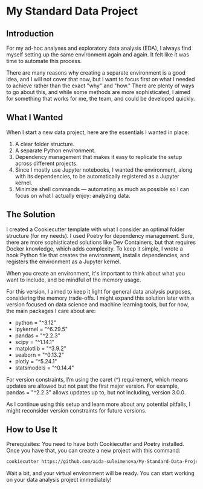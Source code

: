 # My Standard Data Project

## Introduction
For my ad-hoc analyses and exploratory data analysis (EDA), I always find myself setting up the same environment again and again. It felt like it was time to automate this process.

There are many reasons why creating a separate environment is a good idea, and I will not cover that now, but I want to focus first on what I needed to achieve rather than the exact "why" and "how." There are plenty of ways to go about this, and while some methods are more sophisticated, I aimed for something that works for me, the team, and could be developed quickly.

## What I Wanted
When I start a new data project, here are the essentials I wanted in place:

1. A clear folder structure.
2. A separate Python environment.
3. Dependency management that makes it easy to replicate the setup across different projects.
4. Since I mostly use Jupyter notebooks, I wanted the environment, along with its dependencies, to be automatically registered as a Jupyter kernel.
5. Minimize shell commands — automating as much as possible so I can focus on what I actually enjoy: analyzing data.

## The Solution
I created a Cookiecutter template with what I consider an optimal folder structure (for my needs). I used Poetry for dependency management. Sure, there are more sophisticated solutions like Dev Containers, but that requires Docker knowledge, which adds complexity. To keep it simple, I wrote a hook Python file that creates the environment, installs dependencies, and registers the environment as a Jupyter kernel.

When you create an environment, it's important to think about what you want to include, and be mindful of the memory usage.

For this version, I aimed to keep it light for general data analysis purposes, considering the memory trade-offs. I might expand this solution later with a version focused on data science and machine learning tools, but for now, the main packages I care about are:

- python = "^3.12"
- ipykernel = "^6.29.5"
- pandas = "^2.2.3"
- scipy = "^1.14.1"
- matplotlib = "^3.9.2"
- seaborn = "^0.13.2"
- plotly = "^5.24.1"
- statsmodels = "^0.14.4"

For version constraints, I’m using the caret (^) requirement, which means updates are allowed but not past the first major version. For example, pandas = "^2.2.3" allows updates up to, but not including, version 3.0.0.

As I continue using this setup and learn more about any potential pitfalls, I might reconsider version constraints for future versions.

## How to Use It
Prerequisites: You need to have both Cookiecutter and Poetry installed.
Once you have that, you can create a new project with this command:

```bash
cookiecutter https://github.com/aida-suleimenova/My-Standard-Data-Project
```

Wait a bit, and your virtual environment will be ready. You can start working on your data analysis project immediately!
